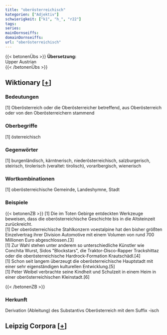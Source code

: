 ```yaml
---
title: "oberösterreichisch"
kategorien: ["Adjektiv"]
schwierigkeit: ["k1", "h_", "r22"]
tags:
series:
mainDornseiffs:
domainDornseiffs:
url: "oberösterreichisch"
---
```


{{< betonenÜbs >}}
**Übersetzung:**  
Upper Austrian  
{{< /betonenÜbs >}}

## Wiktionary [[+](https://de.wiktionary.org/wiki/oberösterreichisch)]

### Bedeutungen
[1] Oberösterreich oder die Oberösterreicher betreffend, aus Oberösterreich oder von den Oberösterreichern stammend  

### Oberbegriffe
[1] österreichisch  

### Gegenwörter
[1] burgenländisch, kärntnerisch, niederösterreichisch, salzburgerisch, steirisch, tirolerisch (veraltet: tirolisch), vorarlbergisch, wienerisch  

### Wortkombinationen
[1] oberösterreichische Gemeinde, Landeshymne, Stadt  

### Beispiele
{{< betonenZB >}}
[1] Die im Toten Gebirge entdeckten Werkzeuge beweisen, dass die oberösterreichische Geschichte bis in die Altsteinzeit zurückreicht.  
[1] Der oberösterreichische Stahlkonzern voestalpine hat den bisher größten Einzelvertrag ihrer Division Automotive mit einem Volumen von rund 700 Millionen Euro abgeschlossen.[3]  
[1] Zur Wahl stehen unter anderem so unterschiedliche Künstler wie Conchita Wurst, Sidos "Blockstars", die Traktor-Disco-Rapper Trackshittaz oder die oberösterreichische Hardrock-Formation Krautschädl.[4]  
[1] Schon seit langem überzeugt die oberösterreichische Hauptstadt mit einer sehr eigenständigen kulturellen Entwicklung.[5]  
[1] Peter Weibel verbrachte seine Kindheit und Schulzeit in einem Heim in einer oberösterreichischen Kleinstadt.[6]  

{{< /betonenZB >}}
### Herkunft
Derivation (Ableitung) des Substantivs Oberösterreich mit dem Suffix -isch  


## Leipzig Corpora [[+](https://corpora.uni-leipzig.de/en/res?word=oberösterreichisch&corpusId=deu_newscrawl-public_2018)]


